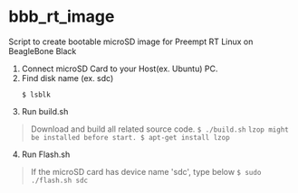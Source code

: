 # bbb_rt_image
Script to create bootable microSD image for Preempt RT Linux on BeagleBone Black

1. Connect microSD Card to your Host(ex. Ubuntu) PC.
2. Find disk name (ex. sdc)
   ```
   $ lsblk
   ```
3. Run build.sh
> Download and build all related source code.
    ```
    $ ./build.sh
    ```
    ```
    lzop might be installed before start.
    $ apt-get install lzop
    ```
4. Run Flash.sh
> If the microSD card has device name 'sdc', type below
    ```
    $ sudo ./flash.sh sdc
    ```
